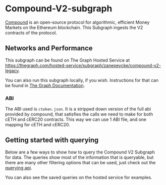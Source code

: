 # Compound-V2-subgraph

[Compound](https://compound.finance/) is an open-source protocol for algorithmic, efficient Money Markets on the Ethereum blockchain. This Subgraph ingests the V2 contracts of the protocol.

## Networks and Performance

This subgraph can be found on The Graph Hosted Service at https://thegraph.com/hosted-service/subgraph/zanepeycke/compound-v2-legacy.

You can also run this subgraph locally, if you wish. Instructions for that can be found in [The Graph Documentation](https://thegraph.com/docs/quick-start).

### ABI

The ABI used is `ctoken.json`. It is a stripped down version of the full abi provided by compound, that satisfies the calls we need to make for both cETH and cERC20 contracts. This way we can use 1 ABI file, and one mapping for cETH and cERC20.

## Getting started with querying

Below are a few ways to show how to query the Compound V2 Subgraph for data. The queries show most of the information that is queryable, but there are many other filtering options that can be used, just check out the [querying api](https://github.com/graphprotocol/graph-node/blob/master/docs/graphql-api.md).

You can also see the saved queries on the hosted service for examples.
